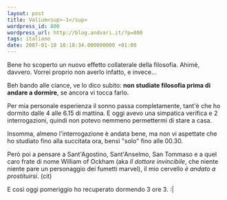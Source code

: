 ```yaml
---
layout: post
title: Valium<sup>-1</sup>
wordpress_id: 800
wordpress_url: http://blog.andvari.it/?p=800
tags: italiano
date: 2007-01-18 18:18:34.000000000 +01:00
---
```

Bene ho scoperto un nuovo effetto collaterale della filosofia. Ahimè, davvero. Vorrei proprio non averlo infatto, e invece...

Beh bando alle ciance, ve lo dico subito: <strong>non studiate filosofia prima di andare a dormire</strong>, se ancora vi tocca farlo.

Per mia personale esperienza il sonno passa completamente, tant'è che ho dormito dalle 4 alle 6.15 di mattina. E oggi avevo una simpatica verifica e 2 interrogazioni, quindi non potevo nemmeno permettermi di stare a casa.

Insomma, almeno l'interrogazione è andata bene, ma non vi aspettate che ho studiato fino alla succitata ora, bensì "solo" fino alle 00.30.

Però poi a pensare a Sant'Agostino, Sant'Anselmo, San Tommaso e a quel caro frate di nome William of Ockham (aka <em>Il dottore invincibile</em>, che niente niente pare un personaggio dei fumetti marvel), il mio cervello <em>è andato a prostituirsi</em>. (cit)

E così oggi pomeriggio ho recuperato dormendo 3 ore 3. :|

